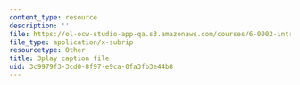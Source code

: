 ```yaml
---
content_type: resource
description: ''
file: https://ol-ocw-studio-app-qa.s3.amazonaws.com/courses/6-0002-introduction-to-computational-thinking-and-data-science-fall-2016/3c9979f33cd08f97e9ca0fa3fb3e44b8_iOZVbILaIZc.srt
file_type: application/x-subrip
resourcetype: Other
title: 3play caption file
uid: 3c9979f3-3cd0-8f97-e9ca-0fa3fb3e44b8
---
```

